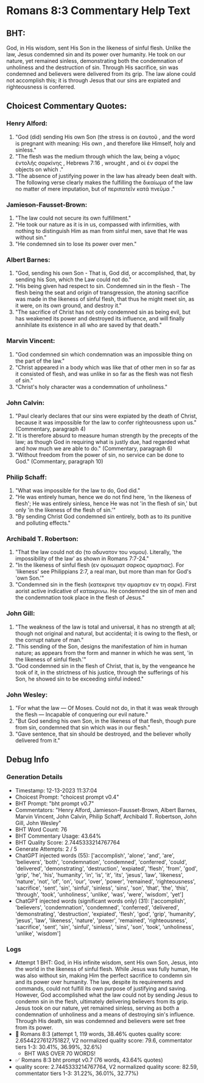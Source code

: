 # Romans 8:3 Commentary Help Text

## BHT:
God, in His wisdom, sent His Son in the likeness of sinful flesh. Unlike the law, Jesus condemned sin and its power over humanity. He took on our nature, yet remained sinless, demonstrating both the condemnation of unholiness and the destruction of sin. Through His sacrifice, sin was condemned and believers were delivered from its grip. The law alone could not accomplish this; it is through Jesus that our sins are expiated and righteousness is conferred.

## Choicest Commentary Quotes:
### Henry Alford:
1. "God (did) sending His own Son (the stress is on ἑαυτοῦ , and the word is pregnant with meaning: His own , and therefore like Himself, holy and sinless."
2. "The flesh was the medium through which the law, being a νόμος ἐντολῆς σαρκίνης , Hebrews 7:16 , wrought , and οἱ ἐν σαρκί the objects on which ."
3. "The absence of justifying power in the law has already been dealt with. The following verse clearly makes the fulfilling the δικαίωμα of the law no matter of mere imputation, but of περιπατεῖν κατὰ πνεῦμα ."

### Jamieson-Fausset-Brown:
1. "The law could not secure its own fulfillment."
2. "He took our nature as it is in us, compassed with infirmities, with nothing to distinguish Him as man from sinful men, save that He was without sin."
3. "He condemned sin to lose its power over men."

### Albert Barnes:
1. "God, sending his own Son - That is, God did, or accomplished, that, by sending his Son, which the Law could not do."
2. "His being given had respect to sin. Condemned sin in the flesh - The flesh being the seat and origin of transgression, the atoning sacrifice was made in the likeness of sinful flesh, that thus he might meet sin, as it were, on its own ground, and destroy it."
3. "The sacrifice of Christ has not only condemned sin as being evil, but has weakened its power and destroyed its influence, and will finally annihilate its existence in all who are saved by that death."

### Marvin Vincent:
1. "God condemned sin which condemnation was an impossible thing on the part of the law."
2. "Christ appeared in a body which was like that of other men in so far as it consisted of flesh, and was unlike in so far as the flesh was not flesh of sin."
3. "Christ's holy character was a condemnation of unholiness."

### John Calvin:
1. "Paul clearly declares that our sins were expiated by the death of Christ, because it was impossible for the law to confer righteousness upon us." (Commentary, paragraph 4)
2. "It is therefore absurd to measure human strength by the precepts of the law; as though God in requiring what is justly due, had regarded what and how much we are able to do." (Commentary, paragraph 6)
3. "Without freedom from the power of sin, no service can be done to God." (Commentary, paragraph 10)

### Philip Schaff:
1. "What was impossible for the law to do, God did."
2. "He was entirely human, hence we do not find here, 'in the likeness of flesh'; He was entirely sinless, hence He was not 'in the flesh of sin,' but only 'in the likeness of the flesh of sin.'"
3. "By sending Christ God condemned sin entirely, both as to its punitive and polluting effects."

### Archibald T. Robertson:
1. "That the law could not do (το αδυνατον του νομου). Literally, 'the impossibility of the law' as shown in Romans 7:7-24."
2. "In the likeness of sinful flesh (εν ομοιωματ σαρκος αμαρτιας). For 'likeness' see Philippians 2:7, a real man, but more than man for God's 'own Son.'"
3. "Condemned sin in the flesh (κατεκρινε την αμαρτιαν εν τη σαρκ). First aorist active indicative of κατακρινω. He condemned the sin of men and the condemnation took place in the flesh of Jesus."

### John Gill:
1. "The weakness of the law is total and universal, it has no strength at all; though not original and natural, but accidental; it is owing to the flesh, or the corrupt nature of man."
2. "This sending of the Son, designs the manifestation of him in human nature; as appears from the form and manner in which he was sent, 'in the likeness of sinful flesh.'"
3. "God condemned sin in the flesh of Christ, that is, by the vengeance he took of it, in the strictness of his justice, through the sufferings of his Son, he showed sin to be exceeding sinful indeed."

### John Wesley:
1. "For what the law — Of Moses. Could not do, in that it was weak through the flesh — Incapable of conquering our evil nature."
2. "But God sending his own Son, in the likeness of that flesh, though pure from sin, condemned that sin which was in our flesh."
3. "Gave sentence, that sin should be destroyed, and the believer wholly delivered from it."


## Debug Info
### Generation Details
- Timestamp: 12-13-2023 11:37:04
- Choicest Prompt: "choicest prompt v0.4"
- BHT Prompt: "bht prompt v0.7"
- Commentators: "Henry Alford, Jamieson-Fausset-Brown, Albert Barnes, Marvin Vincent, John Calvin, Philip Schaff, Archibald T. Robertson, John Gill, John Wesley"
- BHT Word Count: 76
- BHT Commentary Usage: 43.64%
- BHT Quality Score: 2.7445333214767764
- Generate Attempts: 2 / 5
- ChatGPT injected words (55):
	['accomplish', 'alone', 'and', 'are', 'believers', 'both', 'condemnation', 'condemned', 'conferred', 'could', 'delivered', 'demonstrating', 'destruction', 'expiated', 'flesh', 'from', 'god', 'grip', 'he', 'his', 'humanity', 'in', 'is', 'it', 'its', 'jesus', 'law', 'likeness', 'nature', 'not', 'of', 'on', 'our', 'over', 'power', 'remained', 'righteousness', 'sacrifice', 'sent', 'sin', 'sinful', 'sinless', 'sins', 'son', 'that', 'the', 'this', 'through', 'took', 'unholiness', 'unlike', 'was', 'were', 'wisdom', 'yet']
- ChatGPT injected words (significant words only) (31):
	['accomplish', 'believers', 'condemnation', 'condemned', 'conferred', 'delivered', 'demonstrating', 'destruction', 'expiated', 'flesh', 'god', 'grip', 'humanity', 'jesus', 'law', 'likeness', 'nature', 'power', 'remained', 'righteousness', 'sacrifice', 'sent', 'sin', 'sinful', 'sinless', 'sins', 'son', 'took', 'unholiness', 'unlike', 'wisdom']

### Logs
- Attempt 1 BHT: God, in His infinite wisdom, sent His own Son, Jesus, into the world in the likeness of sinful flesh. While Jesus was fully human, He was also without sin, making Him the perfect sacrifice to condemn sin and its power over humanity. The law, despite its requirements and commands, could not fulfill its own purpose of justifying and saving. However, God accomplished what the law could not by sending Jesus to condemn sin in the flesh, ultimately delivering believers from its grip. Jesus took on our nature, yet remained sinless, serving as both a condemnation of unholiness and a means of destroying sin's influence. Through His death, sin was condemned and believers were set free from its power.
- 🔄 Romans 8:3 (attempt 1, 119 words, 38.46% quotes quality score: 2.6544227612751827, V2 normalized quality score: 79.6, commentator tiers 1-3: 30.41%, 36.99%, 32.6%) 
	- BHT WAS OVER 70 WORDS!
- ✅ Romans 8:3 bht prompt v0.7 (76 words, 43.64% quotes)
- quality score: 2.7445333214767764, V2 normalized quality score: 82.59, commentator tiers 1-3: 31.22%, 36.01%, 32.77%)